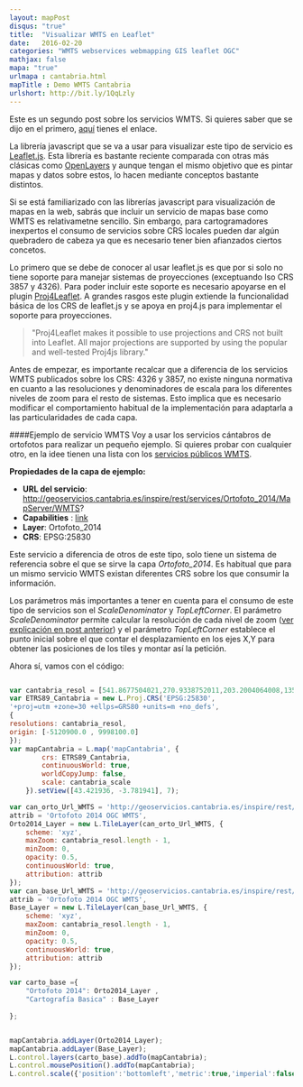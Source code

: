 ```yaml
---
layout: mapPost
disqus: "true"
title:  "Visualizar WMTS en Leaflet"
date:   2016-02-20
categories: "WMTS webservices webmapping GIS leaflet OGC"
mathjax: false
mapa: "true"
urlmapa : cantabria.html
mapTitle : Demo WMTS Cantabria
urlshort: http://bit.ly/1QqLzly
---
```


Este es un segundo post sobre los servicios WMTS. Si quieres saber que se dijo en el primero, [aquí](http://ccabanes.github.io/wmts/webservices/webmapping/gis/ogc/2016/02/12/Servicios-WMTS/) tienes el enlace.

La librería javascript que se va a usar para visualizar este tipo de servicio es [Leaflet.js](http://leafletjs.com). Esta librería es bastante reciente comparada con otras más clásicas como [OpenLayers](http://openlayers.org) y aunque tengan el mismo objetivo que es pintar mapas y datos sobre estos, lo hacen mediante conceptos bastante distintos.

Si se está familiarizado con las librerías javascript para visualización de mapas en la web, sabrás que incluir un servicio de mapas base como WMTS es relativametne sencillo. Sin embargo, para cartogramadores inexpertos el consumo de servicios sobre CRS locales pueden dar algún quebradero de cabeza ya que es necesario tener bien afianzados ciertos concetos.

Lo primero que se debe de conocer al usar leaflet.js es que por si solo no tiene soporte para manejar sistemas de proyecciones (exceptuando lso CRS 3857 y 4326). Para poder incluir este soporte es necesario apoyarse en el plugin [Proj4Leaflet](http://kartena.github.io/Proj4Leaflet/). A grandes rasgos este plugin extiende la funcionalidad básica de los CRS de leaflet.js y se apoya en proj4.js para implementar el soporte para proyecciones.

>"Proj4Leaflet makes it possible to use projections and CRS not built into Leaflet. All major projections are supported by using the popular and well-tested Proj4js library."

Antes de empezar, es importante recalcar que a diferencia de los servicios WMTS publicados sobre los CRS: 4326 y 3857, no existe ninguna normativa en cuanto a las resoluciones y denominadores de escala para los diferentes niveles de zoom para el resto de sistemas. Esto implica que es necesario modificar el comportamiento habitual de la implementación para adaptarla a las particularidades de cada capa.

####Ejemplo de servicio WMTS
Voy a usar los servicios cántabros de ortofotos para realizar un pequeño ejemplo. Si quieres probar con cualquier otro, en la idee tienen una lista con los [servicios públicos WMTS](http://idee.es/web/guest/directorio-de-servicios?p_p_id=DIRSRVIDEE_WAR_DIRSRVIDEEportlet_INSTANCE_q4BW&p_p_lifecycle=1&p_p_state=normal&p_p_mode=view&p_p_col_id=column-1&p_p_col_count=1&_DIRSRVIDEE_WAR_DIRSRVIDEEportlet_INSTANCE_q4BW_descSrv=VISUALIZACION&_DIRSRVIDEE_WAR_DIRSRVIDEEportlet_INSTANCE_q4BW_supertipo=OGC&_DIRSRVIDEE_WAR_DIRSRVIDEEportlet_INSTANCE_q4BW_tipoServicio=WMTS). 

**Propiedades de la capa de ejemplo:**

* __URL del servicio__: http://geoservicios.cantabria.es/inspire/rest/services/Ortofoto_2014/MapServer/WMTS?
* __Capabilities__ : [link](http://geoservicios.cantabria.es/inspire/rest/services/Ortofoto_2014/MapServer/WMTS?service=WMTS&request=getCapabilities)
* __Layer__: Ortofoto_2014
* __CRS__: EPSG:25830

Este servicio a diferencia de otros de este tipo, solo tiene un sistema de referencia sobre el que se sirve la capa *Ortofoto_2014*. Es habitual que para un mismo servicio WMTS existan diferentes CRS sobre los que consumir la información.

Los parámetros más importantes a tener en cuenta para el consumo de este tipo de servicios son el  *ScaleDenominator* y *TopLeftCorner*. 
El parámetro *ScaleDenominator* permite calcular la resolución de cada nivel de zoom ([ver explicación en post anterior](http://bit.ly/1Qy0Zib)) y el parámetro *TopLeftCorner* establece el punto inicial sobre el que contar el desplazamiento en los ejes X,Y para obtener las posiciones de los tiles y montar así la petición.

Ahora sí, vamos con el código:

```javascript

var cantabria_resol = [541.8677504021,270.9338752011,203.2004064008,135.4669376005,101.6002032004,67.7334688003,33.8667344001,16.9333672001,8.4666836,4.2333418,2.1166709,1.05833545,0.529167725,0.2645838625,0.1322919313];
var ETRS89_Cantabria = new L.Proj.CRS('EPSG:25830',
'+proj=utm +zone=30 +ellps=GRS80 +units=m +no_defs',
{
resolutions: cantabria_resol,
origin: [-5120900.0 , 9998100.0]
});
var mapCantabria = L.map('mapCantabria', {
        crs: ETRS89_Cantabria,
        continuousWorld: true,
        worldCopyJump: false, 
        scale: cantabria_scale
    }).setView([43.421936, -3.781941], 7);

var can_orto_Url_WMTS = 'http://geoservicios.cantabria.es/inspire/rest/services/Ortofoto_2014/MapServer/WMTS?service=WMTS&request=GetTile&version=1.0.0&layer=Ortofoto_2014&style=default&tilematrixset=default028mm&TileMatrix={z}&TileRow={y}&TileCol={x}',
attrib = 'Ortofoto 2014 OGC WMTS',
Orto2014_Layer = new L.TileLayer(can_orto_Url_WMTS, {
    scheme: 'xyz',
    maxZoom: cantabria_resol.length - 1,
    minZoom: 0,
    opacity: 0.5,
    continuousWorld: true,
    attribution: attrib
}); 
var can_base_Url_WMTS = 'http://geoservicios.cantabria.es/inspire/rest/services/Cartografia_Basica_Topografica/MapServer/WMTS?service=WMTS&request=GetTile&version=1.0.0&layer=Cartografia_Basica_Topografica&style=default&tilematrixset=default028mm&TileMatrix={z}&TileRow={y}&TileCol={x}',
attrib = 'Ortofoto 2014 OGC WMTS',
Base_Layer = new L.TileLayer(can_base_Url_WMTS, {
    scheme: 'xyz',
    maxZoom: cantabria_resol.length - 1,
    minZoom: 0,
    opacity: 0.5,
    continuousWorld: true,
    attribution: attrib
});

var carto_base ={
    "Ortofoto 2014": Orto2014_Layer ,   
    "Cartografía Basica" : Base_Layer
    
};


mapCantabria.addLayer(Orto2014_Layer);
mapCantabria.addLayer(Base_Layer);
L.control.layers(carto_base).addTo(mapCantabria);
L.control.mousePosition().addTo(mapCantabria);
L.control.scale({'position':'bottomleft','metric':true,'imperial':false}).addTo(mapCantabria);

```

